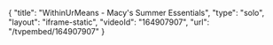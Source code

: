 {
    "title": "WithinUrMeans - Macy's Summer Essentials",
    "type": "solo",
    "layout": "iframe-static",
    "videoId": "164907907",
    "url": "\/tvpembed\/164907907"
}